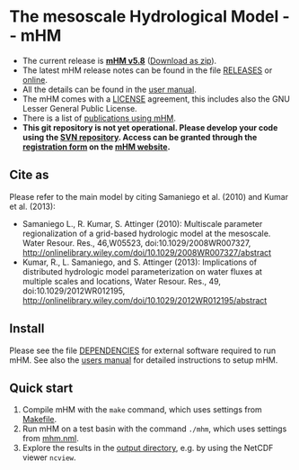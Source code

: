 # The mesoscale Hydrological Model -- mHM

- The current release is **[mHM v5.8][1]** ([Download as zip][2]).
- The latest mHM release notes can be found in the file [RELEASES][3] or [online][4].
- All the details can be found in the [user manual][5].
- The mHM comes with a [LICENSE][6] agreement, this includes also the GNU Lesser General Public License.
- There is a list of [publications using mHM][7].
- **This git repository is not yet operational. Please develop your code using the [SVN repository](https://svn.ufz.de/mhm/). Access can be granted through the [registration form](http://www.ufz.de/index.php?en=40116) on the [mHM website](http://www.ufz.de/mhm/).**

## Cite as

Please refer to the main model by citing Samaniego et al. (2010) and Kumar et al. (2013):

- Samaniego L., R. Kumar, S. Attinger (2010): Multiscale parameter regionalization of a grid-based hydrologic model at the mesoscale. Water Resour. Res., 46,W05523, doi:10.1029/2008WR007327, http://onlinelibrary.wiley.com/doi/10.1029/2008WR007327/abstract
- Kumar, R., L. Samaniego, and S. Attinger (2013): Implications of distributed hydrologic model parameterization on water fluxes at multiple scales and locations, Water Resour. Res., 49, doi:10.1029/2012WR012195, http://onlinelibrary.wiley.com/doi/10.1029/2012WR012195/abstract


## Install

Please see the file [DEPENDENCIES][8] for external software required to run mHM.
See also the [users manual][5] for detailed instructions to setup mHM.


## Quick start

1. Compile mHM with the `make` command, which uses settings from [Makefile](Makefile).
2. Run mHM on a test basin with the command `./mhm`, which uses settings from [mhm.nml](mhm.nml).
3. Explore the results in the [output directory](test_basin/), e.g. by using the NetCDF viewer `ncview`.


[1]: https://git.ufz.de/mhm/mhm/tags/v5.8
[2]: https://git.ufz.de/mhm/mhm/repository/v5.8/archive.zip
[3]: doc/RELEASES.md
[4]: https://git.ufz.de/mhm/mhm/tags/
[5]: doc/mhm_manual_v5.8.pdf
[6]: LICENSE
[7]: doc/mhm_papers.md
[8]: doc/DEPENDENCIES.md


